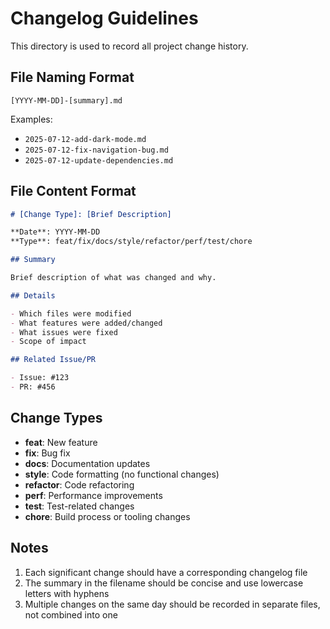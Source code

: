 # Changelog Guidelines

This directory is used to record all project change history.

## File Naming Format

`[YYYY-MM-DD]-[summary].md`

Examples:
- `2025-07-12-add-dark-mode.md`
- `2025-07-12-fix-navigation-bug.md`
- `2025-07-12-update-dependencies.md`

## File Content Format

```markdown
# [Change Type]: [Brief Description]

**Date**: YYYY-MM-DD  
**Type**: feat/fix/docs/style/refactor/perf/test/chore  

## Summary

Brief description of what was changed and why.

## Details

- Which files were modified
- What features were added/changed
- What issues were fixed
- Scope of impact

## Related Issue/PR

- Issue: #123
- PR: #456
```

## Change Types

- **feat**: New feature
- **fix**: Bug fix
- **docs**: Documentation updates
- **style**: Code formatting (no functional changes)
- **refactor**: Code refactoring
- **perf**: Performance improvements
- **test**: Test-related changes
- **chore**: Build process or tooling changes

## Notes

1. Each significant change should have a corresponding changelog file
2. The summary in the filename should be concise and use lowercase letters with hyphens
3. Multiple changes on the same day should be recorded in separate files, not combined into one